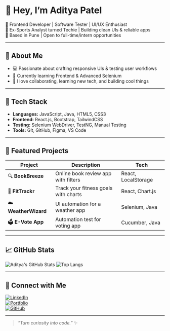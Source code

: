 # 👋 Hey, I’m Aditya Patel

🎯 Frontend Developer | Software Tester | UI/UX Enthusiast  
🏀 Ex-Sports Analyst turned Techie | Building clean UIs & reliable apps  
📍 Based in Pune | Open to full-time/intern opportunities

---

## 💼 About Me
- 💻 Passionate about crafting responsive UIs & testing user workflows  
- 🚀 Currently learning Frontend & Advanced Selenium  
- 🌱 I love collaborating, learning new tech, and building cool things

---

## 🔧 Tech Stack
- **Languages:** JavaScript, Java, HTML5, CSS3  
- **Frontend:** React.js, Bootstrap, TailwindCSS  
- **Testing:** Selenium WebDriver, TestNG, Manual Testing  
- **Tools:** Git, GitHub, Figma, VS Code

---

## 🧪 Featured Projects

| Project | Description | Tech |
|--------|-------------|------|
| 🔍 **BookBreeze** | Online book review app with filters | React, LocalStorage |
| 💪 **FitTrackr** | Track your fitness goals with charts | React, Chart.js |
| ☁️ **WeatherWizard** | UI automation for a weather app | Selenium, Java |
| 🗳️ **E-Vote App** | Automation test for voting app | Cucumber, Java |

---

## 📈 GitHub Stats

![Aditya's GitHub Stats](https://github-readme-stats.vercel.app/api?username=Adityapatel-dev&show_icons=true&theme=tokyonight)
![Top Langs](https://github-readme-stats.vercel.app/api/top-langs/?username=Adityapatel-dev&layout=compact&theme=tokyonight)

---

## 🔗 Connect with Me
[![LinkedIn](https://img.shields.io/badge/LinkedIn-blue?style=flat&logo=linkedin&labelColor=blue)](https://www.linkedin.com/in/adityapatel98)  
[![Portfolio](https://img.shields.io/badge/Portfolio-purple?style=flat)](https://adityapatel-portolio.vercel.app)  
[![GitHub](https://img.shields.io/badge/GitHub-black?style=flat&logo=github)](https://github.com/Adityapatel-dev)

---

> *“Turn curiosity into code.”* ✨
